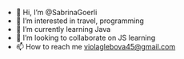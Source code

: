 - 👋 Hi, I’m @SabrinaGoerli
- 👀 I’m interested in travel, programming
- 🌱 I’m currently learning Java
- 💞️ I’m looking to collaborate on JS learning
- 📫 How to reach me violaglebova45@gmail.com


<!---
SabrinaGoerli/SabrinaGoerli is a ✨ special ✨ repository because its `README.md` (this file) appears on your GitHub profile.
You can click the Preview link to take a look at your changes.
--->
